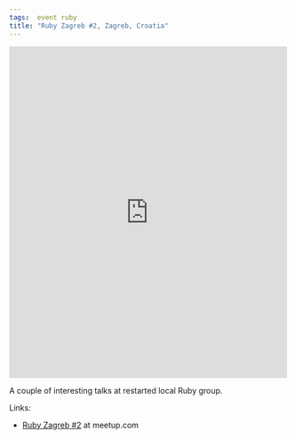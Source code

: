 ```yaml
---
tags:  event ruby
title: "Ruby Zagreb #2, Zagreb, Croatia"
---
```

<iframe src="https://www.facebook.com/plugins/post.php?href=https%3A%2F%2Fwww.facebook.com%2Fmedia%2Fset%2F%3Fset%3Da.10153749710762290.1073741855.735252289%26type%3D3&width=500" width="500" height="597" style="border:none;overflow:hidden" scrolling="no" frameborder="0" allowTransparency="true"></iframe>

A couple of interesting talks at restarted local Ruby group.

Links:

- [Ruby Zagreb #2](https://www.meetup.com/rubyzg/events/172730842/) at meetup.com
